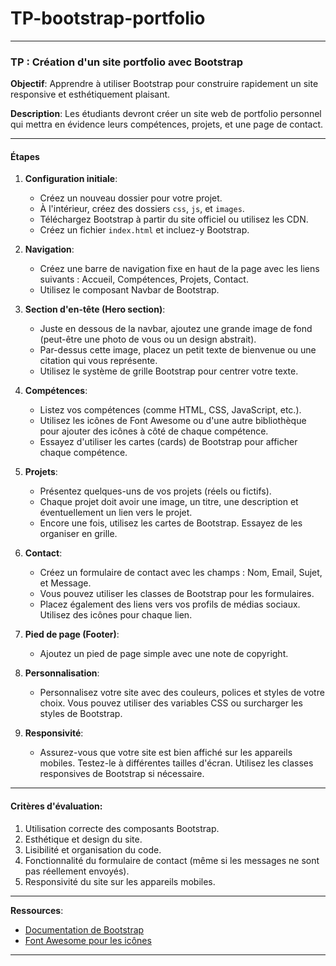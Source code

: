 # TP-bootstrap-portfolio
---

### **TP : Création d'un site portfolio avec Bootstrap**

**Objectif**: Apprendre à utiliser Bootstrap pour construire rapidement un site responsive et esthétiquement plaisant.

**Description**: Les étudiants devront créer un site web de portfolio personnel qui mettra en évidence leurs compétences, projets, et une page de contact.

---

#### **Étapes**

1. **Configuration initiale**:
    - Créez un nouveau dossier pour votre projet.
    - À l'intérieur, créez des dossiers `css`, `js`, et `images`.
    - Téléchargez Bootstrap à partir du site officiel ou utilisez les CDN.
    - Créez un fichier `index.html` et incluez-y Bootstrap.

2. **Navigation**:
    - Créez une barre de navigation fixe en haut de la page avec les liens suivants : Accueil, Compétences, Projets, Contact.
    - Utilisez le composant Navbar de Bootstrap.

3. **Section d'en-tête (Hero section)**:
    - Juste en dessous de la navbar, ajoutez une grande image de fond (peut-être une photo de vous ou un design abstrait).
    - Par-dessus cette image, placez un petit texte de bienvenue ou une citation qui vous représente.
    - Utilisez le système de grille Bootstrap pour centrer votre texte.

4. **Compétences**:
    - Listez vos compétences (comme HTML, CSS, JavaScript, etc.).
    - Utilisez les icônes de Font Awesome ou d'une autre bibliothèque pour ajouter des icônes à côté de chaque compétence.
    - Essayez d'utiliser les cartes (cards) de Bootstrap pour afficher chaque compétence.

5. **Projets**:
    - Présentez quelques-uns de vos projets (réels ou fictifs).
    - Chaque projet doit avoir une image, un titre, une description et éventuellement un lien vers le projet.
    - Encore une fois, utilisez les cartes de Bootstrap. Essayez de les organiser en grille.

6. **Contact**:
    - Créez un formulaire de contact avec les champs : Nom, Email, Sujet, et Message.
    - Vous pouvez utiliser les classes de Bootstrap pour les formulaires.
    - Placez également des liens vers vos profils de médias sociaux. Utilisez des icônes pour chaque lien.

7. **Pied de page (Footer)**:
    - Ajoutez un pied de page simple avec une note de copyright.

8. **Personnalisation**:
    - Personnalisez votre site avec des couleurs, polices et styles de votre choix. Vous pouvez utiliser des variables CSS ou surcharger les styles de Bootstrap.

9. **Responsivité**:
    - Assurez-vous que votre site est bien affiché sur les appareils mobiles. Testez-le à différentes tailles d'écran. Utilisez les classes responsives de Bootstrap si nécessaire.

---

#### **Critères d'évaluation**:

1. Utilisation correcte des composants Bootstrap.
2. Esthétique et design du site.
3. Lisibilité et organisation du code.
4. Fonctionnalité du formulaire de contact (même si les messages ne sont pas réellement envoyés).
5. Responsivité du site sur les appareils mobiles.

---

**Ressources**:
- [Documentation de Bootstrap](https://getbootstrap.com/)
- [Font Awesome pour les icônes](https://fontawesome.com/)

---
